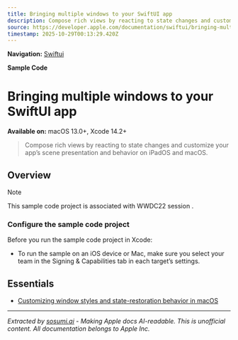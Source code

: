 ```yaml
---
title: Bringing multiple windows to your SwiftUI app
description: Compose rich views by reacting to state changes and customize your app’s scene presentation and behavior on iPadOS and macOS.
source: https://developer.apple.com/documentation/swiftui/bringing-multiple-windows-to-your-swiftui-app
timestamp: 2025-10-29T00:13:29.420Z
---
```


**Navigation:** [Swiftui](/documentation/swiftui)

**Sample Code**

# Bringing multiple windows to your SwiftUI app

**Available on:** macOS 13.0+, Xcode 14.2+

> Compose rich views by reacting to state changes and customize your app’s scene presentation and behavior on iPadOS and macOS.

## Overview

> [!NOTE]
> This sample code project is associated with WWDC22 session [](https://developer.apple.com/wwdc22/10061/).

### Configure the sample code project

Before you run the sample code project in Xcode:

- To run the sample on an iOS device or Mac, make sure you select your team in the Signing & Capabilities tab in each target’s settings.

## Essentials

- [Customizing window styles and state-restoration behavior in macOS](/documentation/swiftui/customizing-window-styles-and-state-restoration-behavior-in-macos)

---

*Extracted by [sosumi.ai](https://sosumi.ai) - Making Apple docs AI-readable.*
*This is unofficial content. All documentation belongs to Apple Inc.*
